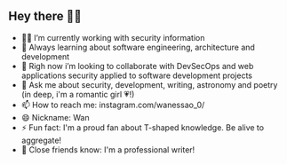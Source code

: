 ## Hey there ✌🏽

<!--
**blackALT/blackALT** is a ✨ _special_ ✨ repository because its `README.md` (this file) appears on your GitHub profile.
-->
- 👩‍💻 I’m currently working with security information
- 🌱 Always learning about software engineering, architecture and development
- 👯 Righ now i’m looking to collaborate with DevSecOps and web applications security applied to software development projects
- 💬 Ask me about security, development, writing, astronomy and poetry (in deep, i'm a romantic girl :heartpulse:!)
- 📫 How to reach me: instagram.com/wanessao_0/
- 😄 Nickname: Wan
- ⚡ Fun fact: I'm a proud fan about T-shaped knowledge. Be alive to aggregate!
- 📔 Close friends know: I'm a professional writer! 

<!--

Eu sempre fui uma criança observadora. O fato de eu ouvir mais do que falar estimulou em mim uma facilidade natural por outros tipos de expressões, a escrita é uma delas. Desde que escrevi meu primeiro texto por volta dos meus sete anos, descobri que era muito mais confortável anotar em folhas de papel como tinha sido meu dia do que conversar com um amigo. Eu costumo ouvir muito mais do que falar e quando o faço, procuro entregar algo valorozo para meus ouvintes. Acredito no poder das palavras, da motivação e nas vidas que podemos mudar com bons conselhos.

Além da escrita em palavras, eu também adoro escrever código. E isso se deve a minha paixão de longa data pela astronomia. Minha curiosidade infantil me fez ler um livro sobre os mistérios do universo e aquele foi o ponta pé inicial para minha busca incansável pelo conhecimento. Nos anos 90 as nóticias científicas que corriam era que a sobre a astronomia carecia de softwares especialistas que colaboracem com a descoberta de novos mundos e isto me motivou a aprender engenharia de software quando isso nem era parte da minha bolha infantil.

Mesmo tendo crescido numa comunidade carente, sempre tive em mente que para alcançar meu sonho eu teria que perceber e enxergar além da periferia do meu bairro e criar minhas próprias oportunidades. E tem sido assim desde então, gosto de ter o poder de projetar meu próprio futuro.

Gosto de expressões artísticas, literatura, música e cinema. Meu hobby favorito é a observação amadora do céu. Adoro resolver enigmas e games que estimulem a atividade cerebral, sobretudo os que colaboram com a percepção espacial e sistemática.
 
Pessoas próximas a mim afirmam que tenho uma veia natural para a liderança e apesar disso contradizer minha personalidade majoritariamente introspectiva, eu adoro fazer as pessoas sorrirem, amo trabalho voluntário e adoro transmitir conhecimentos. Meus interesses futuros incluem um mestrado profissional em engenharia de software, especialização em arquitetura de software e em segurança da informação.

Habilidades / interesses: JavaScript, HTML, CSS, Java, SQL, Python, Bootstrap, Angular, Git / GitHub, Node.JS e Wordpress. No âmbito de segurança da informação tenho conhecimento e interesse em sistemas operacionais (Linux e Windows), análise de vulnerabilidades, Web Applications, OSINT.

## English version

I've always been an observant child. The fact that I hear more than talk stimulates me a natural ease for other kinds of expressions, a writing is one of them. Since I wrote my first text around the age of seven, I have found it much more comfortable to write on sheets of paper as my day had been than talking to a friend. I usually listen to much more than talk and when I do, I try to deliver something of value to my listeners. I believe in the power of words, motivation and lives that we can change with good advice.

Besides writing in words, I also love writing code. And that's because of my long passion for astronomy. My childlike curiosity made me read a book about the mysteries of the universe and that was the starting point for my tireless quest for knowledge. In the 1990s, the scientific news was that astronomy lacked expert software to collaborate with the discovery of new worlds, and this motivated me to learn software engineering when it wasn't even part of my childhood bubble.

Even though I grew up in a community in need, always bearing in mind that to achieve my dream I would have to perceive and see beyond the periphery of my neighborhood and create my own opportunities. And it's been that way ever since this moment, I like to have the power to project my own future.

I like artistic expressions, literature, music and cinema. My favorite hobby is an amateur observation of the sky. I love solving puzzles and games that stimulate brain activity, especially those that collaborate with spatial and systematic perception.
 
People close to me claim that I have a natural vein for leadership and yet contradict my mostly introspective personality, I love making people smile, I love volunteer work and I love transmitting knowledge. My future interests include a professional master's degree in software engineering, specialization in software architecture and information security to be a reference in joining these areas. I'm a proud fan about T-shaped knowledge

Skills / interests: JavaScript, HTML, CSS, Java, SQL, Python, Bootstrap, Angular, Git / GitHub, Node.JS and Wordpress, object-oriented programming and TDD. In the field of information security I have knowledge and interest in operating systems (Linux and Windows), vulnerability analysis, Web Applications and OSINT.

-->
